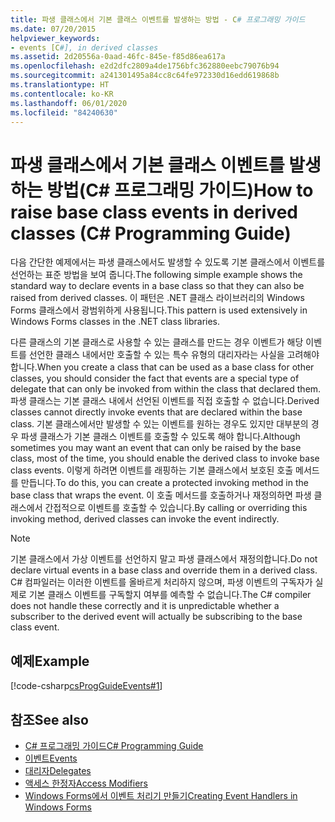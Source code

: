 ```yaml
---
title: 파생 클래스에서 기본 클래스 이벤트를 발생하는 방법 - C# 프로그래밍 가이드
ms.date: 07/20/2015
helpviewer_keywords:
- events [C#], in derived classes
ms.assetid: 2d20556a-0aad-46fc-845e-f85d86ea617a
ms.openlocfilehash: e2d2dfc2809a4de1756bfc362880eebc79076b94
ms.sourcegitcommit: a241301495a84cc8c64fe972330d16edd619868b
ms.translationtype: HT
ms.contentlocale: ko-KR
ms.lasthandoff: 06/01/2020
ms.locfileid: "84240630"
---
```

# <a name="how-to-raise-base-class-events-in-derived-classes-c-programming-guide"></a><span data-ttu-id="c4a8d-102">파생 클래스에서 기본 클래스 이벤트를 발생하는 방법(C# 프로그래밍 가이드)</span><span class="sxs-lookup"><span data-stu-id="c4a8d-102">How to raise base class events in derived classes (C# Programming Guide)</span></span>
<span data-ttu-id="c4a8d-103">다음 간단한 예제에서는 파생 클래스에서도 발생할 수 있도록 기본 클래스에서 이벤트를 선언하는 표준 방법을 보여 줍니다.</span><span class="sxs-lookup"><span data-stu-id="c4a8d-103">The following simple example shows the standard way to declare events in a base class so that they can also be raised from derived classes.</span></span> <span data-ttu-id="c4a8d-104">이 패턴은 .NET 클래스 라이브러리의 Windows Forms 클래스에서 광범위하게 사용됩니다.</span><span class="sxs-lookup"><span data-stu-id="c4a8d-104">This pattern is used extensively in Windows Forms classes in the .NET class libraries.</span></span>  
  
 <span data-ttu-id="c4a8d-105">다른 클래스의 기본 클래스로 사용할 수 있는 클래스를 만드는 경우 이벤트가 해당 이벤트를 선언한 클래스 내에서만 호출할 수 있는 특수 유형의 대리자라는 사실을 고려해야 합니다.</span><span class="sxs-lookup"><span data-stu-id="c4a8d-105">When you create a class that can be used as a base class for other classes, you should consider the fact that events are a special type of delegate that can only be invoked from within the class that declared them.</span></span> <span data-ttu-id="c4a8d-106">파생 클래스는 기본 클래스 내에서 선언된 이벤트를 직접 호출할 수 없습니다.</span><span class="sxs-lookup"><span data-stu-id="c4a8d-106">Derived classes cannot directly invoke events that are declared within the base class.</span></span> <span data-ttu-id="c4a8d-107">기본 클래스에서만 발생할 수 있는 이벤트를 원하는 경우도 있지만 대부분의 경우 파생 클래스가 기본 클래스 이벤트를 호출할 수 있도록 해야 합니다.</span><span class="sxs-lookup"><span data-stu-id="c4a8d-107">Although sometimes you may want an event that can only be raised by the base class, most of the time, you should enable the derived class to invoke base class events.</span></span> <span data-ttu-id="c4a8d-108">이렇게 하려면 이벤트를 래핑하는 기본 클래스에서 보호된 호출 메서드를 만듭니다.</span><span class="sxs-lookup"><span data-stu-id="c4a8d-108">To do this, you can create a protected invoking method in the base class that wraps the event.</span></span> <span data-ttu-id="c4a8d-109">이 호출 메서드를 호출하거나 재정의하면 파생 클래스에서 간접적으로 이벤트를 호출할 수 있습니다.</span><span class="sxs-lookup"><span data-stu-id="c4a8d-109">By calling or overriding this invoking method, derived classes can invoke the event indirectly.</span></span>  
  
> [!NOTE]
> <span data-ttu-id="c4a8d-110">기본 클래스에서 가상 이벤트를 선언하지 말고 파생 클래스에서 재정의합니다.</span><span class="sxs-lookup"><span data-stu-id="c4a8d-110">Do not declare virtual events in a base class and override them in a derived class.</span></span> <span data-ttu-id="c4a8d-111">C# 컴파일러는 이러한 이벤트를 올바르게 처리하지 않으며, 파생 이벤트의 구독자가 실제로 기본 클래스 이벤트를 구독할지 여부를 예측할 수 없습니다.</span><span class="sxs-lookup"><span data-stu-id="c4a8d-111">The C# compiler does not handle these correctly and it is unpredictable whether a subscriber to the derived event will actually be subscribing to the base class event.</span></span>  
  
## <a name="example"></a><span data-ttu-id="c4a8d-112">예제</span><span class="sxs-lookup"><span data-stu-id="c4a8d-112">Example</span></span>  
 [!code-csharp[csProgGuideEvents#1](~/samples/snippets/csharp/VS_Snippets_VBCSharp/csProgGuideEvents/CS/Events.cs#1)]  
  
## <a name="see-also"></a><span data-ttu-id="c4a8d-113">참조</span><span class="sxs-lookup"><span data-stu-id="c4a8d-113">See also</span></span>

- [<span data-ttu-id="c4a8d-114">C# 프로그래밍 가이드</span><span class="sxs-lookup"><span data-stu-id="c4a8d-114">C# Programming Guide</span></span>](../index.md)
- [<span data-ttu-id="c4a8d-115">이벤트</span><span class="sxs-lookup"><span data-stu-id="c4a8d-115">Events</span></span>](./index.md)
- [<span data-ttu-id="c4a8d-116">대리자</span><span class="sxs-lookup"><span data-stu-id="c4a8d-116">Delegates</span></span>](../delegates/index.md)
- [<span data-ttu-id="c4a8d-117">액세스 한정자</span><span class="sxs-lookup"><span data-stu-id="c4a8d-117">Access Modifiers</span></span>](../classes-and-structs/access-modifiers.md)
- [<span data-ttu-id="c4a8d-118">Windows Forms에서 이벤트 처리기 만들기</span><span class="sxs-lookup"><span data-stu-id="c4a8d-118">Creating Event Handlers in Windows Forms</span></span>](../../../framework/winforms/creating-event-handlers-in-windows-forms.md)
